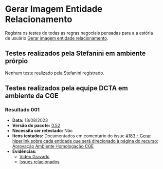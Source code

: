 # Gerar Imagem Entidade Relacionamento

Registra os testes de todas as regras negociais pensadas para a a estória de usuário [Gerar imagem entidade relacionamento](../../../estorias_de_usuarios/sprint_06/13_gerar_imagem_entidade_de_relacionamento).

## Testes realizados pela Stefanini em ambiente prórpio

Nenhum teste realizado pela Stefanini registrado.

## Testes realizados pela equipe DCTA em ambiente da CGE 

### Resultado 001
- **Data:** 13/08/2023
- **Versão do pacote:** [0.52](https://pypi.org/project/ckanext-datapackage-creator/0.0.52/)
- **Necessita ser retestado:** Não
- **Itens testados:** Documentados em comentário do issue [#183 - Gerar hiperlink sobre cada entidade que será direcionado à página do recurso: Aprovação Ambiente Homologação CGE](https://github.com/transparencia-mg/work-stefanini/issues/189)
- **Evidências:**    
    - [Vídeo Gravado]()
    - [Issues relacionados](https://github.com/transparencia-mg/work-stefanini/issues/189#issue-1503483533)
